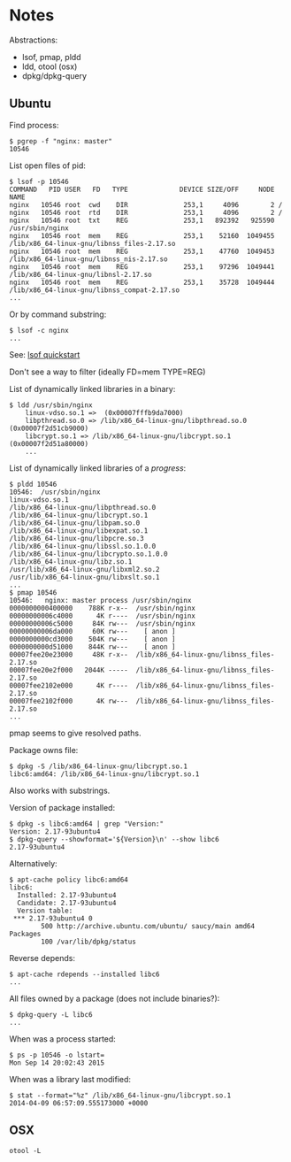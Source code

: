 # Notes

Abstractions:

* lsof, pmap, pldd
* ldd, otool (osx)
* dpkg/dpkg-query


## Ubuntu

Find process:

```
$ pgrep -f "nginx: master"
10546
```

List open files of pid:

```
$ lsof -p 10546
COMMAND   PID USER   FD   TYPE             DEVICE SIZE/OFF     NODE NAME
nginx   10546 root  cwd    DIR              253,1     4096        2 /
nginx   10546 root  rtd    DIR              253,1     4096        2 /
nginx   10546 root  txt    REG              253,1   892392   925590 /usr/sbin/nginx
nginx   10546 root  mem    REG              253,1    52160  1049455 /lib/x86_64-linux-gnu/libnss_files-2.17.so
nginx   10546 root  mem    REG              253,1    47760  1049453 /lib/x86_64-linux-gnu/libnss_nis-2.17.so
nginx   10546 root  mem    REG              253,1    97296  1049441 /lib/x86_64-linux-gnu/libnsl-2.17.so
nginx   10546 root  mem    REG              253,1    35728  1049444 /lib/x86_64-linux-gnu/libnss_compat-2.17.so
...
```

Or by command substring:

```
$ lsof -c nginx
...
```

See: [lsof quickstart](http://www.akadia.com/services/lsof_quickstart.txt)

Don't see a way to filter (ideally FD=mem TYPE=REG)


List of dynamically linked libraries in a binary:

```
$ ldd /usr/sbin/nginx
    linux-vdso.so.1 =>  (0x00007fffb9da7000)
    libpthread.so.0 => /lib/x86_64-linux-gnu/libpthread.so.0 (0x00007f2d51cb9000)
    libcrypt.so.1 => /lib/x86_64-linux-gnu/libcrypt.so.1 (0x00007f2d51a80000)
    ...
```

List of dynamically linked libraries of a *progress*:

```
$ pldd 10546
10546:  /usr/sbin/nginx
linux-vdso.so.1
/lib/x86_64-linux-gnu/libpthread.so.0
/lib/x86_64-linux-gnu/libcrypt.so.1
/lib/x86_64-linux-gnu/libpam.so.0
/lib/x86_64-linux-gnu/libexpat.so.1
/lib/x86_64-linux-gnu/libpcre.so.3
/lib/x86_64-linux-gnu/libssl.so.1.0.0
/lib/x86_64-linux-gnu/libcrypto.so.1.0.0
/lib/x86_64-linux-gnu/libz.so.1
/usr/lib/x86_64-linux-gnu/libxml2.so.2
/usr/lib/x86_64-linux-gnu/libxslt.so.1
...
$ pmap 10546
10546:   nginx: master process /usr/sbin/nginx
0000000000400000    788K r-x--  /usr/sbin/nginx
00000000006c4000      4K r----  /usr/sbin/nginx
00000000006c5000     84K rw---  /usr/sbin/nginx
00000000006da000     60K rw---    [ anon ]
0000000000cd3000    504K rw---    [ anon ]
0000000000d51000    844K rw---    [ anon ]
00007fee20e23000     48K r-x--  /lib/x86_64-linux-gnu/libnss_files-2.17.so
00007fee20e2f000   2044K -----  /lib/x86_64-linux-gnu/libnss_files-2.17.so
00007fee2102e000      4K r----  /lib/x86_64-linux-gnu/libnss_files-2.17.so
00007fee2102f000      4K rw---  /lib/x86_64-linux-gnu/libnss_files-2.17.so
...
```

pmap seems to give resolved paths.

Package owns file:

```
$ dpkg -S /lib/x86_64-linux-gnu/libcrypt.so.1
libc6:amd64: /lib/x86_64-linux-gnu/libcrypt.so.1
```

Also works with substrings.

Version of package installed:

```
$ dpkg -s libc6:amd64 | grep "Version:"
Version: 2.17-93ubuntu4
$ dpkg-query --showformat='${Version}\n' --show libc6
2.17-93ubuntu4
```

Alternatively:

```
$ apt-cache policy libc6:amd64
libc6:
  Installed: 2.17-93ubuntu4
  Candidate: 2.17-93ubuntu4
  Version table:
 *** 2.17-93ubuntu4 0
        500 http://archive.ubuntu.com/ubuntu/ saucy/main amd64 Packages
        100 /var/lib/dpkg/status
```

Reverse depends:

```
$ apt-cache rdepends --installed libc6
...
```

All files owned by a package (does not include binaries?):

```
$ dpkg-query -L libc6
...
```

When was a process started:

```
$ ps -p 10546 -o lstart=
Mon Sep 14 20:02:43 2015
```

When was a library last modified:

```
$ stat --format="%z" /lib/x86_64-linux-gnu/libcrypt.so.1
2014-04-09 06:57:09.555173000 +0000
```


## OSX

`otool -L`
